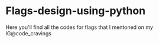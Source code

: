 # Flags-design-using-python
Here you'll find all the codes for flags that I mentoned on my IG@code_cravings
